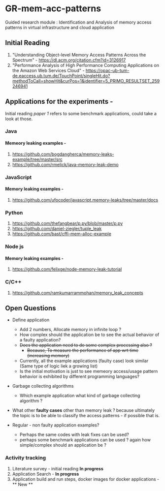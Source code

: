 # GR-mem-acc-patterns
Guided research module : Identification and Analysis of memory access patterns in virtual infrastructure and cloud application
## Initial Reading
1.  "Understanding Object-level Memory Access Patterns Across the Spectrum" - https://dl.acm.org/citation.cfm?id=3126917
2.  "Performance Analysis of High Performance Computing Applications on the Amazon Web Services Cloud" - https://opac-ub-tum-de.eaccess.ub.tum.de/TouchPoint/singleHit.do?methodToCall=showHit&curPos=1&identifier=5_PRIMO_RESULTSET_259246941



## Applications for the experiments -

Initial reading *paper 1* refers to some benchmark applications, could take a look at those.

### Java
#### Memeory leaking examples -
1. https://github.com/bogdangherca/memory-leaks-example/tree/master/src
2. https://github.com/rmelick/java-memory-leak-demo

### JavaScript


#### Memory leaking examples -
1. https://github.com/ufocoder/javascript.memory-leaks/tree/master/docs

### Python
1. https://github.com/thefangbear/p.py/blob/master/p.py
2. https://github.com/daniel-ziegler/tuple_leak
3. https://github.com/bast/cffi-mem-alloc-example

### Node js
#### Memory leaking examples -
1. https://github.com/felixge/node-memory-leak-tutorial


### C/C++
1. https://github.com/ramkumarrammohan/memory_leak_concepts


## Open Questions
* Define application
	* Add 2 numbers, Allocate memory in infinite loop ?
    * How complex should the application be to see the actual behavior of a faulty application?
    * ~~Does the application need to do some complex processing also ?~~
        * ~~Because, To measure the performance of app wrt time (increasing memory)~~
    * Currently, all the example applications (faulty case) look similar (Same type of logic liek a growing list)
    * Is the initial motivation is just to see memeory access/usage pattern behavior is exhibited by different programming languages?

* Garbage collecting algorithms
	* Which example application what kind of garbage collecting algorithm ?

* What other **faulty cases** other than memory leak ? because ultimately the topic is to be able to classify the access patterns - if possible that is.

* Regular - non faulty application examples?
	* Perhaps the same codes with leak fixes can be used?
	* perhaps some benchmark applications can be used ? again how simple/complex should an application be ?


### Activity tracking
1. Literature survey - initial reading **In progress**
2. Application Search - **In progress**
3. Application build and run steps, docker images for docker applications - ** New **



